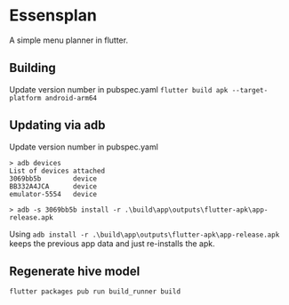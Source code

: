# Essensplan

A simple menu planner in flutter.


## Building
Update version number in pubspec.yaml
`flutter build apk --target-platform android-arm64`

## Updating via adb

Update version number in pubspec.yaml

```
> adb devices
List of devices attached
3069bb5b        device
BB332A4JCA      device
emulator-5554   device

> adb -s 3069bb5b install -r .\build\app\outputs\flutter-apk\app-release.apk
```
Using `adb install -r .\build\app\outputs\flutter-apk\app-release.apk` keeps the previous app data and just re-installs the apk.


## Regenerate hive model
`flutter packages pub run build_runner build`